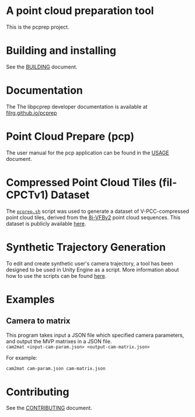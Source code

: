 # A point cloud preparation tool

This is the pcprep project.

# Building and installing

See the [BUILDING](https://github.com/filrg/pcprep/blob/main/BUILDING.md) document.

# Documentation

The The libpcprep developer documentation is available at [filrg.github.io/pcprep](https://filrg.github.io/pcprep) 

# Point Cloud Prepare (pcp)

The user manual for the pcp application can be found in the [USAGE](https://github.com/filrg/pcprep/blob/main/USAGE.md) document.

# Compressed Point Cloud Tiles (fil-CPCTv1) Dataset  

The [`pcprep.sh`](https://github.com/filrg/pcprep/blob/main/pcprep.sh) script was used to generate a dataset of V-PCC-compressed point cloud tiles, derived from the [8i-VFBv2](http://plenodb.jpeg.org/pc/8ilabs) point cloud sequences. This dataset is publicly available [here](https://drive.google.com/drive/folders/1qQp4go6xP--utvJNhyrMi8RexRt6J5Dh).

# Synthetic Trajectory Generation

To edit and create synthetic user's camera trajectory, a tool has been designed to be used in Unity Engine as a script. More information about how to use the scripts can be found [here](https://github.com/nghiantran03/Camera-Path-Tool).

# Examples
## Camera to matrix

This program takes input a JSON file which specified camera parameters, and output the MVP matrixes in a JSON file.
<br/>`cam2mat <input-cam-param.json> <output-cam-matrix.json>`<br/>

For example:
```sh
cam2mat cam-param.json cam-matrix.json
```

# Contributing

See the [CONTRIBUTING](https://github.com/filrg/pcprep/blob/main/CONTRIBUTING.md) document.

